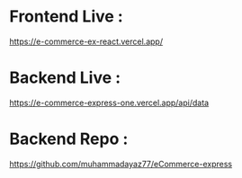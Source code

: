 # Frontend Live : 
https://e-commerce-ex-react.vercel.app/

# Backend Live : 
https://e-commerce-express-one.vercel.app/api/data

# Backend Repo : 
https://github.com/muhammadayaz77/eCommerce-express

